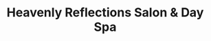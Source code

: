 ---
title: "Heavenly Reflections Salon & Day Spa"
url: /walnut-cove/heavenly-reflections-salon-und-day-spa/
shop: Kosmetik
---